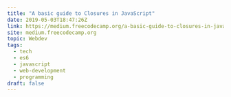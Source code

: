 ```yaml
---
title: "A basic guide to Closures in JavaScript"
date: 2019-05-03T18:47:26Z
link: https://medium.freecodecamp.org/a-basic-guide-to-closures-in-javascript-9fc8b7e3463e?source=rss----336d898217ee---4
site: medium.freecodecamp.org
topic: Webdev
tags:
  - tech
  - es6
  - javascript
  - web-development
  - programming
draft: false
---
```

